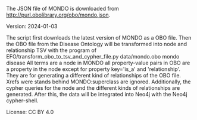 The JSON file of MONDO is downloaded from http://purl.obolibrary.org/obo/mondo.json.

Version: 2024-01-03

The script first downloads the latest version of MONDO as a OBO file.
Then the OBO file from the Disease Ontology will be transformed into node and relationship TSV with the program of EFO/transform_obo_to_tsv_and_cypher_file.py data/mondo.obo mondo disease
All terms are a node in MONDO all property-value pairs in OBO are a property in the node except for property key='is_a' and 'relationship'. They are for generating a different kind of relationships of the OBO file. Xrefs were stands behind MONDO:superclass are ignored.
Additionally, the cypher queries for the node and the different kinds of relationships are generated. After this, the data will be integrated into Neo4j with the Neo4j cypher-shell.

License: CC BY 4.0